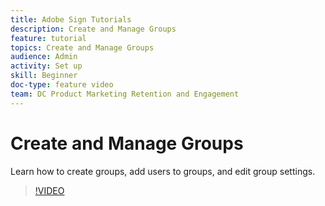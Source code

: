 ```yaml
---
title: Adobe Sign Tutorials
description: Create and Manage Groups
feature: tutorial
topics: Create and Manage Groups
audience: Admin
activity: Set up
skill: Beginner
doc-type: feature video
team: DC Product Marketing Retention and Engagement
---
```


# Create and Manage Groups

Learn how to create groups, add users to groups, and edit group settings.

>[!VIDEO](https://video.tv.adobe.com/v/17355?hidetitle=true)